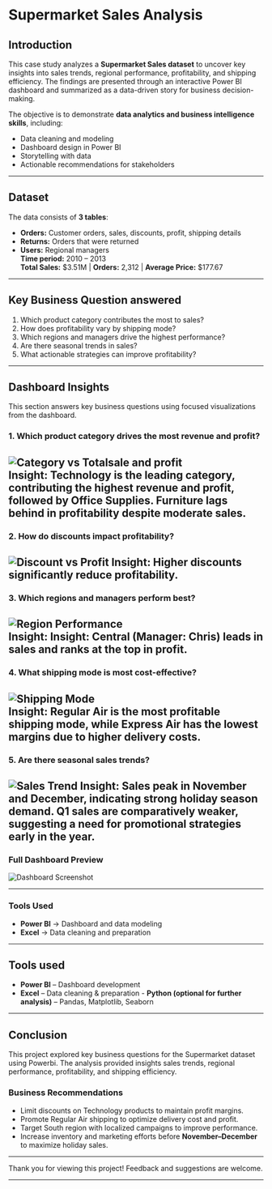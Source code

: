 #  Supermarket Sales Analysis 

##  Introduction  
This case study analyzes a **Supermarket Sales dataset** to uncover key insights into sales trends, regional performance, profitability, and shipping efficiency. The findings are presented through an interactive Power BI dashboard and summarized as a data-driven story for business decision-making.  

The objective is to demonstrate **data analytics and business intelligence skills**, including:  
- Data cleaning and modeling  
- Dashboard design in Power BI  
- Storytelling with data  
- Actionable recommendations for stakeholders  
---

##  Dataset  
The data consists of **3 tables**:  
- **Orders:** Customer orders, sales, discounts, profit, shipping details  
- **Returns:** Orders that were returned  
- **Users:** Regional managers  
**Time period:** 2010 – 2013  
**Total Sales:** \$3.51M | **Orders:** 2,312 | **Average Price:** \$177.67  
---

##  Key Business Question answered  
1. Which product category contributes the most to sales?  
2. How does profitability vary by shipping mode?  
3. Which regions and managers drive the highest performance?  
4. Are there seasonal trends in sales?  
5. What actionable strategies can improve profitability?  
---

##  Dashboard Insights  
This section answers key business questions using focused visualizations from the dashboard.  

### 1. **Which product category drives the most revenue and profit?**  
![Category vs Totalsale and profit](https://github.com/user-attachments/assets/d5f2ea0b-6aa4-4153-9cab-a1fdacdbae32)  
**Insight:** Technology is the leading category, contributing the highest revenue and profit, followed by Office Supplies. Furniture lags behind in profitability despite moderate sales.
---

### 2. **How do discounts impact profitability?**  
![Discount vs Profit](https://github.com/user-attachments/assets/6084cb2c-9d13-427b-a885-e78b96bb5c95) 
**Insight:** Higher discounts significantly reduce profitability.   
---

### 3. **Which regions and managers perform best?**  
![Region Performance](https://github.com/user-attachments/assets/9dd1c527-7fd7-4185-8c53-b7eeaaae816e)  
**Insight:** **Insight:** **Central (Manager: Chris)** leads in **sales** and ranks at the top in **profit**.
---

### 4. What shipping mode is most cost-effective?  
![Shipping Mode](https://github.com/user-attachments/assets/c97e9858-6ca3-4bd6-93cd-ff3545105bba)  
**Insight:** Regular Air is the most profitable shipping mode, while Express Air has the lowest margins due to higher delivery costs. 
---

### 5. Are there seasonal sales trends?  
![Sales Trend](https://github.com/user-attachments/assets/49e51695-9432-4878-b9f4-ce09db75aa27)
**Insight:** Sales peak in November and December, indicating strong holiday season demand. Q1 sales are comparatively weaker, suggesting a need for promotional strategies early in the year.  
---

### Full Dashboard Preview
![Dashboard Screenshot](https://github.com/user-attachments/assets/f1f49016-6362-4aed-b543-94907448cc18)
 
---

###  Tools Used  
- **Power BI** → Dashboard and data modeling  
- **Excel** → Data cleaning and preparation     
---

##  Tools used
- **Power BI** – Dashboard development  
- **Excel** – Data cleaning & preparation  - **Python (optional for further analysis)** – Pandas, Matplotlib, Seaborn  
---

##  Conclusion
This project explored key business questions for the Supermarket dataset using Powerbi. The analysis provided insights sales trends, regional performance, profitability, and shipping efficiency.

###  Business Recommendations  
- Limit discounts on Technology products to maintain profit margins.  
- Promote Regular Air shipping to optimize delivery cost and profit.  
- Target South region with localized campaigns to improve performance.  
- Increase inventory and marketing efforts before **November–December** to maximize holiday sales. 
---

Thank you for viewing this project! Feedback and suggestions are welcome. 


---
